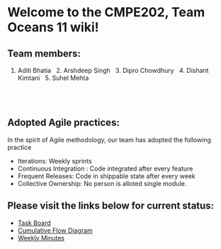 # Welcome to the CMPE202, Team Oceans 11 wiki!

## Team members:
1. Aditi Bhatia &nbsp;  2. Arshdeep Singh &nbsp; 3. Dipro Chowdhury &nbsp; 4. Dishant Kimtani  &nbsp; 5. Suhel Mehta
<br></br>
<br></br>


## Adopted Agile practices:

In the spirit of Agile methodology, our team has adopted the following practice

* Iterations: Weekly sprints
* Continuous Integration : Code integrated after every feature
* Frequent Releases: Code in shippable state after every week
* Collective Ownership: No person is alloted single module.


## Please visit the links below for current status:

* [Task Board](https://github.com/nguyensjsu/cmpe202-oceans11/projects/1)
* [Cumulative Flow Diagram](https://docs.google.com/spreadsheets/d/1DUSk8EHJiDXbjKezvUhB_dygtkIgzJfhuiswx0WiZTI/edit?usp=sharing)
* [Weekly Minutes](https://github.com/nguyensjsu/cmpe202-oceans11/blob/master/Wiki/Weekly%20Minutes/Weekly%20Meeting-5.md)

